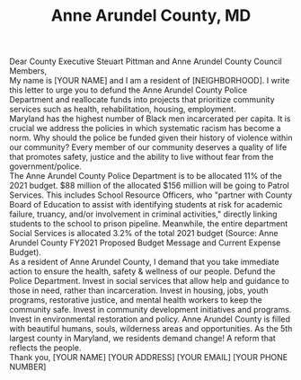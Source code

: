 ---
title: "Anne Arundel County, MD"
permalink: "/anne-arundel"
name: "Letter to County Executive and County Council"
city: "Anne Arundel County"
state: "MD"
layout: "email"
recipients:
- expitt99@aacounty.org
- slacey@aacounty.org
- allison.pickard@aacounty.org
- nathan.volke@aacounty.org
- andrew.pruski@aacounty.org
- amanda.fiedler@aacounty.org
- lisa.rodvien@aacounty.org
- Jessica.Haire@aacounty.org
body: |-
  Dear County Executive Steuart Pittman and Anne Arundel County Council Members,

  My name is [YOUR NAME] and I am a resident of [NEIGHBORHOOD]. I write this letter to urge you to defund the Anne Arundel County Police Department and reallocate funds into projects that prioritize community services such as health, rehabilitation, housing, employment.

  Maryland has the highest number of Black men incarcerated per capita. It is crucial we address the policies in which systematic racism has become a norm. Why should the police be funded given their history of violence within our community? Every member of our community deserves a quality of life that promotes safety, justice and the ability to live without fear from the government/police.

  The Anne Arundel County Police Department is to be allocated 11% of the 2021 budget. $88 million of the allocated $156 million will be going to Patrol Services. This includes School Resource Officers, who "partner with County Board of Education to assist with identifying students at risk for academic failure, truancy, and/or involvement in criminal activities," directly linking students to the school to prison pipeline. Meanwhile, the entire department Social Services is allocated 3.2% of the total 2021 budget (Source: Anne Arundel County FY2021 Proposed Budget Message and Current Expense Budget).

  As a resident of Anne Arundel County, I demand that you take immediate action to ensure the health, safety & wellness of our people.
  Defund the Police Department.
  Invest in social services that allow help and guidance to those in need, rather than incarceration.
  Invest in housing, jobs, youth programs, restorative justice, and mental health workers to keep the community safe.
  Invest in community development initiatives and programs.
  Invest in environmental restoration and policy.
  Anne Arundel County is filled with beautiful humans, souls, wilderness areas and opportunities. As the 5th largest county in Maryland, we residents demand change! A reform that reflects the people.

  Thank you,
  [YOUR NAME]
  [YOUR ADDRESS]
  [YOUR EMAIL]
  [YOUR PHONE NUMBER]
---